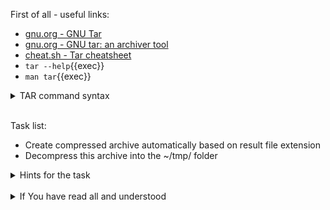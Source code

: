 First of all - useful links:

- [gnu.org - GNU Tar](https://www.gnu.org/software/tar/)
- [gnu.org - GNU tar: an archiver tool](https://www.gnu.org/software/tar/manual/tar.html)
- [cheat.sh - Tar cheatsheet](https://cheat.sh/tar)
- `tar --help`{{exec}}
- `man tar`{{exec}}

<details><summary>TAR command syntax</summary>
<pre>
  tar [-options] &lt;name of the tar archive&gt; [files or directories which to add into archive]

  Basic options:

  <strong>-c, --create</strong> — create a new archive;
  <strong>-a, --auto-compress</strong> — additionally compress the archive with a compressor which will be automatically determined by the file name extension of the archive. If the archive's name ends with *.tar.gz then use gzip, if *.tar.xz then use xz, *.tar.zst for Zstandard etc.;
  <strong>-r, --append</strong> — append files to the end of an archive;
  <strong>-x, --extract, --get</strong> — extract files from an archive;
  <strong>-f, --file</strong> — specify the archive's name;
  <strong>-t, --list</strong> — show a list of files and folders in the archive;
  <strong>-v, --verbose</strong> — show a list of processed files.
  
  Basic usage:
  <strong>$ tar -cvf archive.tar README.txt src</strong>
      Create an archive file archive.tar from the file README.txt and directory src:
  <strong>$ tar -xvf archive.tar</strong>
      Extract contents for the archive.tar into the current directory:
  <strong>$ tar -cavf archive.tar.gz README.txt src</strong>
      Create an archive file archive.tar.gz from the file README.txt and directory src and compress it with gzip :
  <strong>$ tar -xvf archive.tar.gz</strong>
      Extract contents for the archive.tar.gz into the current directory:
</pre>
</details><br>

Task list:
- Create compressed archive automatically based on result file extension
- Decompress this archive into the ~/tmp/ folder

<details><summary>Hints for the task</summary>
<pre>
<strong>Task 1:</strong>
  $ for i in {0..10}; do touch file.$i; done
  $ tar -caf files.xz file.*
  $ tar -tf files.xz
<br>
<strong>Task 2:</strong>
  $ mkdir ~/tmp/
  $ tar -xf files.xz -C ~/tmp/
</pre>
</details>
<br>
<details><summary>If You have read all and understood</summary>
<pre>
`touch IReadAllAndUndnderstood`{{exec}}
</pre>

